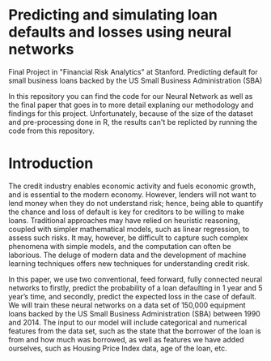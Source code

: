 # Predicting and simulating loan defaults and losses using neural networks
Final Project in "Financial Risk Analytics" at Stanford. Predicting default for small business loans backed by the US Small Business Administration (SBA)

In this repository you can find the code for our Neural Network as well as the final paper that goes in to more detail explaning our methodology and findings for this project. Unfortunately, because of the size of the dataset and pre-processing done in R, the results can't be replicted by running the code from this repository. 

# Introduction
The credit industry enables economic activity and fuels economic growth, and is essential to the modern economy. However, lenders will not want to lend money when they do not understand risk; hence, being able to quantify the chance and loss of default is key for creditors to be willing to make loans. Traditional approaches may have relied on heuristic reasoning, coupled with simpler mathematical models, such as linear regression, to assess such risks. It may, however, be difficult to capture such complex phenomena with simple models, and the computation can often be laborious. The deluge of modern data and the development of machine learning techniques offers new techniques for understanding credit risk.

In this paper, we use two conventional, feed forward, fully connected neural networks to firstly, predict the probability of a loan defaulting in 1 year and 5 year’s time, and secondly, predict the expected loss in the case of default. We will train these neural networks on a data set of 150,000 equipment loans backed by the US Small Business Administration (SBA) between 1990 and 2014. The input to our model will include categorical and numerical features from the data set, such as the state that the borrower of the loan is from and how much was borrowed, as well as features we have added ourselves, such as Housing Price Index data, age of the loan, etc.
